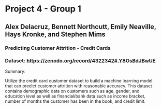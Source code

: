 # Project 4 - Group 1

## Alex Delacruz, Bennett Northcutt, Emily Neaville, Hays Kronke, and Stephen Mims

### Predicting Customer Attrition - Credit Cards

### Dataset: https://zenodo.org/record/4322342#.Y8OsBdJBwUE

Summary:

Utilize the credit card customer dataset to build a machine learning model that can predict customer attrition with reasonable accuracy. This dataset contains demographic data on customers such as age, gender, and education level as well as financial/bank data such as income bracket, number of months the customer has been in the book, and credit limit. 

